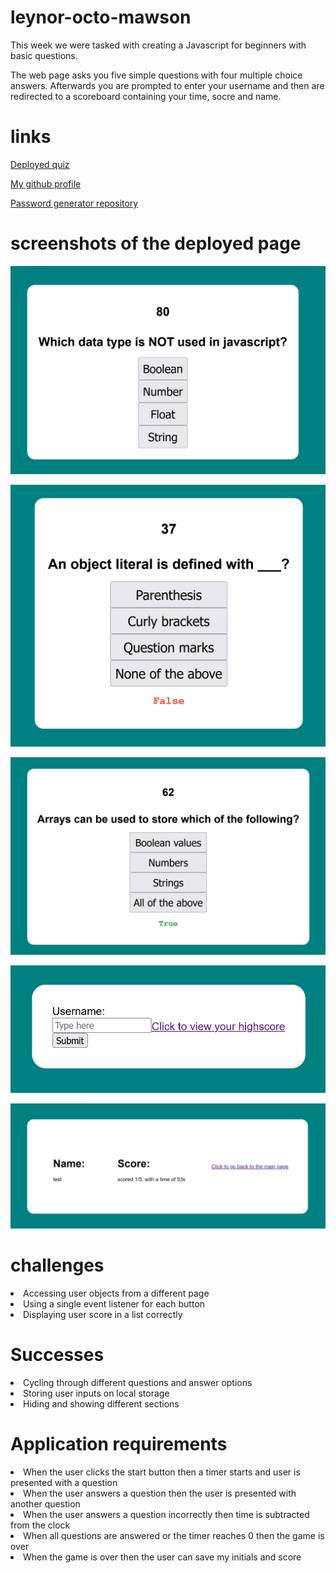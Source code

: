 # leynor-octo-mawson

<p>This week we were tasked with creating a Javascript for beginners with basic questions.</p>
<p>The web page asks you five simple questions with four multiple choice answers. Afterwards you are prompted to enter your username and then are redirected to a scoreboard containing your time, socre and name.</p>

# links

[Deployed quiz]()

[My github profile](https://github.com/AbdalehHersi)

[Password generator repository](https://github.com/AbdalehHersi/leynor-octo-mawson/tree/main)

# screenshots of the deployed page

![](./assets/images/quiz%20start.png)

![](./assets/images/quiz%20false.png)

![](./assets/images/quiz%20true.png)

![](./assets/images/Screenshot%202022-07-28%20at%2011-49-06%20Javascript%20quiz.png)

![](./assets/images/Untitled.png)

# challenges

<li>Accessing user objects from a different page</li>
<li>Using a single event listener for each button</li>
<li>Displaying user score in a list correctly</li>

# Successes

<li>Cycling through different questions and answer options</li>
<li>Storing user inputs on local storage</li>
<li>Hiding and showing different sections</li>

# Application requirements

<li>When the user clicks the start button
then a timer starts and user is presented with a question</li>
<li>When the user answers a question
then the user is presented with another question</li>
<li>When the user answers a question incorrectly
then time is subtracted from the clock</li>
<li>When all questions are answered or the timer reaches 0
then the game is over</li>
<li>When the game is over
then the user can save my initials and score</li>